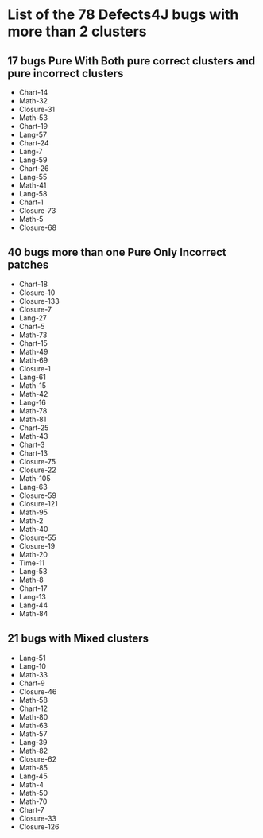# List of the 78 Defects4J bugs with more than 2 clusters

## 17 bugs Pure With Both pure correct clusters and pure incorrect clusters
 
* Chart-14
* Math-32
* Closure-31
* Math-53
* Chart-19
* Lang-57
* Chart-24
* Lang-7
* Lang-59
* Chart-26
* Lang-55
* Math-41
* Lang-58
* Chart-1
* Closure-73
* Math-5
* Closure-68


## 40 bugs more than one Pure Only Incorrect patches 

* Chart-18
* Closure-10
* Closure-133
* Closure-7
* Lang-27
* Chart-5
* Math-73
* Chart-15
* Math-49
* Math-69
* Closure-1
* Lang-61
* Math-15
* Math-42
* Lang-16
* Math-78
* Math-81
* Chart-25
* Math-43
* Chart-3
* Chart-13
* Closure-75
* Closure-22
* Math-105
* Lang-63
* Closure-59
* Closure-121
* Math-95
* Math-2
* Math-40
* Closure-55
* Closure-19
* Math-20
* Time-11
* Lang-53
* Math-8
* Chart-17
* Lang-13
* Lang-44
* Math-84

## 21 bugs with Mixed clusters   

* Lang-51
* Lang-10
* Math-33
* Chart-9
* Closure-46
* Math-58
* Chart-12
* Math-80
* Math-63
* Math-57
* Lang-39
* Math-82
* Closure-62
* Math-85
* Lang-45
* Math-4
* Math-50
* Math-70
* Chart-7
* Closure-33
* Closure-126


